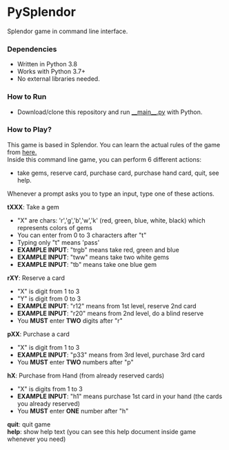 # PySplendor
Splendor game in command line interface.

### Dependencies
- Written in Python 3.8
- Works with Python 3.7+
- No external libraries needed.

### How to Run
- Download/clone this repository and run [\_\_main\_\_.py](__main__.py) with Python.

### How to Play?
This game is based in Splendor. You can learn the actual rules of the game from [here.](https://www.ultraboardgames.com/splendor/game-rules.php)  
Inside this command line game, you can perform 6 different actions: 
* take gems, reserve card, purchase card, purchase hand card, quit, see help.  

Whenever a prompt asks you to type an input, type one of these actions.

**tXXX**: Take a gem
- "X" are chars: 'r','g','b','w','k' (red, green, blue, white, black) which represents colors of gems
- You can enter from 0 to 3 characters after "t"
- Typing only "t" means 'pass'
- **EXAMPLE INPUT**: "trgb" means take red, green and blue
- **EXAMPLE INPUT**: "tww" means take two white gems
- **EXAMPLE INPUT**: "tb" means take one blue gem
    
**rXY**: Reserve a card
- "X" is digit from 1 to 3
- "Y" is digit from 0 to 3
- **EXAMPLE INPUT**: "r12" means from 1st level, reserve 2nd card 
- **EXAMPLE INPUT**: "r20" means from 2nd level, do a blind reserve
- You **MUST** enter **TWO** digits after "r"
    
**pXX**: Purchase a card
- "X" is digit from 1 to 3
- **EXAMPLE INPUT**: "p33" means from 3rd level, purchase 3rd card
- You **MUST** enter **TWO** numbers after "p"
    
**hX**: Purchase from Hand (from already reserved cards)
- "X" is digits from 1 to 3
- **EXAMPLE INPUT**: "h1" means purchase 1st card in your hand (the cards you already reserved)
- You **MUST** enter **ONE** number after "h"
    
**quit**: quit game  
**help**: show help text (you can see this help document inside game whenever you need) 

